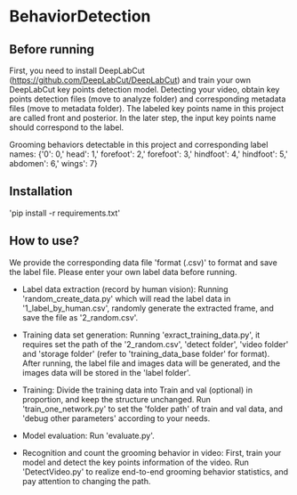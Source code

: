 # BehaviorDetection

## Before running
First, you need to install DeepLabCut (https://github.com/DeepLabCut/DeepLabCut) and train your own DeepLabCut key points detection model. Detecting your video, obtain key points detection files (move to analyze folder) and corresponding metadata files (move to metadata folder). The labeled key points name in this project are called front and posterior. In the later step, the input key points name should correspond to the label. 

Grooming behaviors detectable in this project and corresponding label names: {'0': 0,' head': 1,' forefoot': 2,' forefoot': 3,' hindfoot': 4,' hindfoot': 5,' abdomen': 6,' wings': 7}

## Installation
'pip install -r requirements.txt'

## How to use?
We provide the corresponding data file 'format (.csv)' to format and save the label file. Please enter your own label data before running.

* Label data extraction (record by human vision): 
Running 'random_create_data.py' which will read the label data in '1_label_by_human.csv', randomly generate the extracted frame, and save the file as '2_random.csv'.

* Training data set generation: 
Running 'exract_training_data.py', it requires set the path of the '2_random.csv', 'detect folder', 'video folder' and 'storage folder' (refer to 'training_data_base folder' for format). After running, the label file and images data will be generated, and the images data will be stored in the 'label folder'. 

* Training: 
Divide the training data into Train and val (optional) in proportion, and keep the structure unchanged. Run 'train_one_network.py' to set the 'folder path' of train and val data, and 'debug other parameters' according to your needs. 

* Model evaluation: Run 'evaluate.py'.

* Recognition and count the grooming behavior in video: 
First, train your model and detect the key points information of the video. Run 'DetectVideo.py' to realize end-to-end grooming behavior statistics, and pay attention to changing the path.
